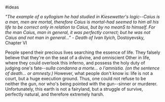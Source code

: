 #ideas 

_"The example of a syllogism he had studied in Kiesewetter's logic--Caius is a man, men are mortal, therefore Caius is mortal-had seemed to him all his life to be correct only in relation to Caius, but by no meanS to himself. For the man Caius, man in general, it was perfectly correct; but he was not Caius and not man in general..."_ 
	\- _Death of Ivan Ilyich,_ Dostoyevsky, Chapter VI

People spend their precious lives searching the essence of life. They falsely believe that they're on the seat of a divine, and omniscient Other in life, where they could overlook this inferno, and possess the holy duty of judging one's fate--_sulla condanna a morte... o l'amnistia._ _(on the sentence of death... or amnesty.)_ However, what people don't know is: life is not a court, but a huge execution ground. Thus, one could not refuse to be neither the gun, nor who's being pointed with the gun--sinner or murderer. Unfortunately, this earth is not a fairyland, but a struggle of survive, perfectly natural, and therefore extremely harsh.
